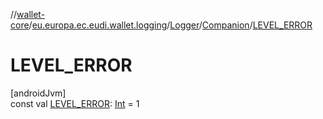 //[wallet-core](../../../../index.md)/[eu.europa.ec.eudi.wallet.logging](../../index.md)/[Logger](../index.md)/[Companion](index.md)/[LEVEL_ERROR](-l-e-v-e-l_-e-r-r-o-r.md)

# LEVEL_ERROR

[androidJvm]\
const val [LEVEL_ERROR](-l-e-v-e-l_-e-r-r-o-r.md): [Int](https://kotlinlang.org/api/latest/jvm/stdlib/kotlin-stdlib/kotlin/-int/index.html) = 1

